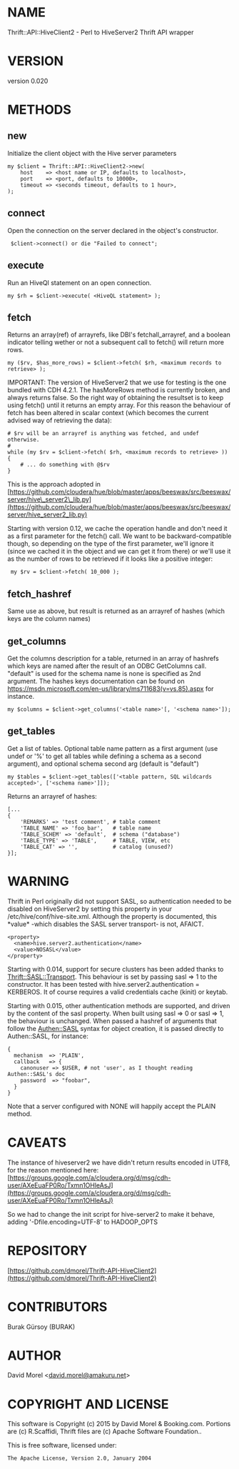 # NAME

Thrift::API::HiveClient2 - Perl to HiveServer2 Thrift API wrapper

# VERSION

version 0.020

# METHODS

## new

Initialize the client object with the Hive server parameters

    my $client = Thrift::API::HiveClient2->new(
        host    => <host name or IP, defaults to localhost>,
        port    => <port, defaults to 10000>,
        timeout => <seconds timeout, defaults to 1 hour>,
    );

## connect

Open the connection on the server declared in the object's constructor.

     $client->connect() or die "Failed to connect";

## execute

Run an HiveQl statement on an open connection.

    my $rh = $client->execute( <HiveQL statement> );

## fetch

Returns an array(ref) of arrayrefs, like DBI's fetchall\_arrayref, and a boolean
indicator telling wether or not a subsequent call to fetch() will return more
rows.

    my ($rv, $has_more_rows) = $client->fetch( $rh, <maximum records to retrieve> );

IMPORTANT: The version of HiveServer2 that we use for testing is the one
bundled with CDH 4.2.1. The hasMoreRows method is currently broken, and always
returns false. So the right way of obtaining the resultset is to keep using
fetch() until it returns an empty array. For this reason the behaviour of fetch
has been altered in scalar context (which becomes the current advised way of
retrieving the data):

    # $rv will be an arrayref is anything was fetched, and undef otherwise.
    #
    while (my $rv = $client->fetch( $rh, <maximum records to retrieve> )) {
        # ... do something with @$rv
    }

This is the approach adopted in
[https://github.com/cloudera/hue/blob/master/apps/beeswax/src/beeswax/server/hive\_server2\_lib.py](https://github.com/cloudera/hue/blob/master/apps/beeswax/src/beeswax/server/hive_server2_lib.py)

Starting with version 0.12, we cache the operation handle and don't need it as
a first parameter for the fetch() call. We want to be backward-compatible
though, so depending on the type of the first parameter, we'll ignore it (since
we cached it in the object and we can get it from there) or we'll use it as the
number of rows to be retrieved if it looks like a positive integer:

     my $rv = $client->fetch( 10_000 );

## fetch\_hashref

Same use as above, but result is returned as an arrayref of hashes (which keys are
the column names)

## get\_columns

Get the columns description for a table, returned in an array of hashrefs which keys are named after the result of an
ODBC GetColumns call. "default" is used for the schema name is none is specified as 2nd argument. The hashes keys
documentation can be found on https://msdn.microsoft.com/en-us/library/ms711683(v=vs.85).aspx for instance.

    my $columns = $client->get_columns('<table name>'[, '<schema name>']);

## get\_tables

Get a list of tables. Optional table name pattern as a first argument (use undef or '%' to get all tables while
defining a schema as a second argument), and optional schema second arg (default is "default")

    my $tables = $client->get_tables(['<table pattern, SQL wildcards accepted>', ['<schema name>']]);

Returns an arrayref of hashes:

    [...
    {
        'REMARKS' => 'test comment', # table comment
        'TABLE_NAME' => 'foo_bar',   # table name
        'TABLE_SCHEM' => 'default',  # schema ("database")
        'TABLE_TYPE' => 'TABLE',     # TABLE, VIEW, etc
        'TABLE_CAT' => '',           # catalog (unused?)
    }];

# WARNING

Thrift in Perl originally did not support SASL, so authentication needed to be
disabled on HiveServer2 by setting this property in your
/etc/hive/conf/hive-site.xml. Although the property is documented, this \*value\*
\-which disables the SASL server transport- is not, AFAICT.

    <property>
      <name>hive.server2.authentication</name>
      <value>NOSASL</value>
    </property>

Starting with 0.014, support for secure clusters has been added thanks to
[Thrift::SASL::Transport](https://metacpan.org/pod/Thrift::SASL::Transport). This behaviour is set by passing sasl => 1 to the
constructor. It has been tested with hive.server2.authentication = KERBEROS.
It of course requires a valid credentials cache (kinit) or keytab.

Starting with 0.015, other authentication methods are supported, and driven by
the content of the sasl property. When built using sasl => 0 or sasl => 1, the
behaviour is unchanged. When passed a hashref of arguments that follow the
[Authen::SASL](https://metacpan.org/pod/Authen::SASL) syntax for object creation, it is passed directly to
Authen::SASL, for instance:

    {
      mechanism  => 'PLAIN',
      callback   => {
        canonuser => $USER, # not 'user', as I thought reading Authen::SASL's doc
        password  => "foobar",
      }
    }

Note that a server configured with NONE will happily accept the PLAIN method.

# CAVEATS

The instance of hiveserver2 we have didn't return results encoded in UTF8, for
the reason mentioned here:
[https://groups.google.com/a/cloudera.org/d/msg/cdh-user/AXeEuaFP0Ro/Txmn1OHleAsJ](https://groups.google.com/a/cloudera.org/d/msg/cdh-user/AXeEuaFP0Ro/Txmn1OHleAsJ)

So we had to change the init script for hive-server2 to make it behave, adding
'-Dfile.encoding=UTF-8' to HADOOP\_OPTS

# REPOSITORY

[https://github.com/dmorel/Thrift-API-HiveClient2](https://github.com/dmorel/Thrift-API-HiveClient2)

# CONTRIBUTORS

Burak Gürsoy (BURAK)

# AUTHOR

David Morel &lt;david.morel@amakuru.net>

# COPYRIGHT AND LICENSE

This software is Copyright (c) 2015 by David Morel & Booking.com. Portions are (c) R.Scaffidi, Thrift files are (c) Apache Software Foundation..

This is free software, licensed under:

    The Apache License, Version 2.0, January 2004
